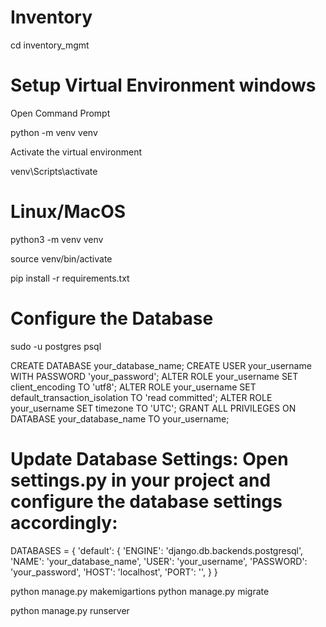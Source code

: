 # Inventory


cd inventory_mgmt

# Setup Virtual Environment windows

Open Command Prompt

python -m venv venv

Activate the virtual environment

venv\Scripts\activate

# Linux/MacOS
python3 -m venv venv

source venv/bin/activate


pip install -r requirements.txt

# Configure the Database

sudo -u postgres psql


CREATE DATABASE your_database_name;
CREATE USER your_username WITH PASSWORD 'your_password';
ALTER ROLE your_username SET client_encoding TO 'utf8';
ALTER ROLE your_username SET default_transaction_isolation TO 'read committed';
ALTER ROLE your_username SET timezone TO 'UTC';
GRANT ALL PRIVILEGES ON DATABASE your_database_name TO your_username;


# Update Database Settings: Open settings.py in your project and configure the database settings accordingly:

DATABASES = {
    'default': {
        'ENGINE': 'django.db.backends.postgresql',
        'NAME': 'your_database_name',
        'USER': 'your_username',
        'PASSWORD': 'your_password',
        'HOST': 'localhost',
        'PORT': '',
    }
}

python manage.py makemigartions
python manage.py migrate

python manage.py runserver
